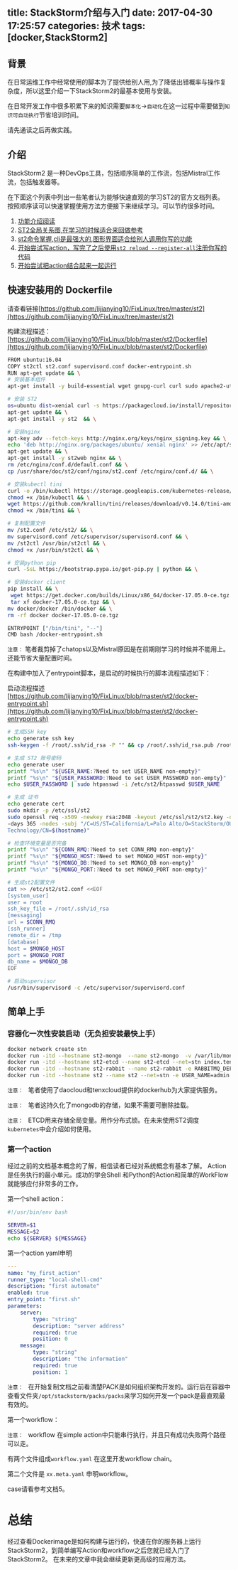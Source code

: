 title: StackStorm介绍与入门
date: 2017-04-30 17:25:57
categories: 技术
tags: [docker,StackStorm2]
---

## 背景

在日常运维工作中经常使用的脚本为了提供给别人用,为了降低出错概率与操作复杂度，所以这里介绍一下StackStorm2的最基本使用与安装。

在日常开发工作中很多积累下来的知识需要`脚本化`->`自动化`在这一过程中需要做到`知识可自动执行`节省培训时间。

请先通读之后再做实践。

## 介绍

StackStorm2 是一种DevOps工具，包括顺序简单的工作流，包括Mistral工作流，包括触发器等。

在下面这个列表中列出一些笔者认为能够快速直观的学习ST2的官方文档列表。
按照顺序读可以快速掌握使用方法方便接下来继续学习。可以节约很多时间。

1. [功能介绍阅读](https://docs.stackstorm.com/overview.html)
2. [ST2全局关系图,在学习的时候适合来回做参考](https://docs.stackstorm.com/install/overview.html)
3. [st2命令掌握,cli是最强大的,图形界面适合给别人调用你写的功能](https://docs.stackstorm.com/start.html)
4. [开始尝试写action，写完了之后使用`st2 reload --register-all`注册你写的代码](https://docs.stackstorm.com/actions.html)
5. [开始尝试把action结合起来一起运行](https://docs.stackstorm.com/actionchain.html)

## 快速安装用的 Dockerfile

请查看链接[https://github.com/lijianying10/FixLinux/tree/master/st2](https://github.com/lijianying10/FixLinux/tree/master/st2)

构建流程描述：[https://github.com/lijianying10/FixLinux/blob/master/st2/Dockerfile](https://github.com/lijianying10/FixLinux/blob/master/st2/Dockerfile)

``` sh
FROM ubuntu:16.04
COPY st2ctl st2.conf supervisord.conf docker-entrypoint.sh 
RUN apt-get update && \
# 安装基本组件
apt-get install -y build-essential wget gnupg-curl curl sudo apache2-utils vim apt-utils supervisor && \

# 安装 ST2
os=ubuntu dist=xenial curl -s https://packagecloud.io/install/repositories/StackStorm/stable/script.deb.sh | sudo bash && \
apt-get update && \
apt-get install -y st2  && \

# 安装nginx 
apt-key adv --fetch-keys http://nginx.org/keys/nginx_signing.key && \
echo 'deb http://nginx.org/packages/ubuntu/ xenial nginx' >> /etc/apt/sources.list.d/nginx.list && \
apt-get update && \
apt-get install -y st2web nginx && \
rm /etc/nginx/conf.d/default.conf && \
cp /usr/share/doc/st2/conf/nginx/st2.conf /etc/nginx/conf.d/ && \

# 安装kubectl tini
curl -o /bin/kubectl https://storage.googleapis.com/kubernetes-release/release/v1.6.1/bin/linux/amd64/kubectl && \
chmod +x /bin/kubectl && \
wget https://github.com/krallin/tini/releases/download/v0.14.0/tini-amd64 -O /bin/tini && \
chmod +x /bin/tini && \

# 复制配置文件
mv /st2.conf /etc/st2/ && \
mv supervisord.conf /etc/supervisor/supervisord.conf && \
mv /st2ctl /usr/bin/st2ctl && \
chmod +x /usr/bin/st2ctl && \

# 安装python pip
curl -SsL https://bootstrap.pypa.io/get-pip.py | python && \

# 安装docker client
pip install && \
 wget https://get.docker.com/builds/Linux/x86_64/docker-17.05.0-ce.tgz && \
 tar xf docker-17.05.0-ce.tgz && \
mv docker/docker /bin/docker && \
rm -rf docker docker-17.05.0-ce.tgz

ENTRYPOINT ["/bin/tini", "--"]
CMD bash /docker-entrypoint.sh
```

`注意：` 笔者裁剪掉了chatops以及Mistral原因是在前期刚学习的时候并不能用上。还能节省大量配置时间。

在构建中加入了entrypoint脚本，是启动的时候执行的脚本流程描述如下：

启动流程描述 [https://github.com/lijianying10/FixLinux/blob/master/st2/docker-entrypoint.sh](https://github.com/lijianying10/FixLinux/blob/master/st2/docker-entrypoint.sh)

``` sh
# 生成SSH key
echo generate ssh key
ssh-keygen -f /root/.ssh/id_rsa -P "" && cp /root/.ssh/id_rsa.pub /root/.ssh/authorized_keys

# 生成 ST2 账号密码
echo generate user
printf "%s\n" "${USER_NAME:?Need to set USER_NAME non-empty}"
printf "%s\n" "${USER_PASSWORD:?Need to set USER_PASSWORD non-empty}"
echo $USER_PASSWORD | sudo htpasswd -i /etc/st2/htpasswd $USER_NAME

# 生成 证书
echo generate cert
sudo mkdir -p /etc/ssl/st2
sudo openssl req -x509 -newkey rsa:2048 -keyout /etc/ssl/st2/st2.key -out /etc/ssl/st2/st2.crt \
-days 365 -nodes -subj "/C=US/ST=California/L=Palo Alto/O=StackStorm/OU=Information \
Technology/CN=$(hostname)"

# 检查环境变量是否完备
printf "%s\n" "${CONN_RMQ:?Need to set CONN_RMQ non-empty}"
printf "%s\n" "${MONGO_HOST:?Need to set MONGO_HOST non-empty}"
printf "%s\n" "${MONGO_DB:?Need to set MONGO_DB non-empty}"
printf "%s\n" "${MONGO_PORT:?Need to set MONGO_PORT non-empty}"

# 生成st2配置文件
cat >> /etc/st2/st2.conf <<EOF
[system_user]
user = root
ssh_key_file = /root/.ssh/id_rsa
[messaging]
url = $CONN_RMQ
[ssh_runner]
remote_dir = /tmp
[database]
host = $MONGO_HOST
port = $MONGO_PORT
db_name = $MONGO_DB
EOF

# 启动supervisor
/usr/bin/supervisord -c /etc/supervisor/supervisord.conf
```

## 简单上手

### 容器化一次性安装启动（无负担安装最快上手）

``` sh
docker network create stn
docker run -itd --hostname st2-mongo  --name st2-mongo  -v /var/lib/mongo:/data/db --net=stn daocloud.io/library/mongo:3.4.3
docker run -itd --hostname st2-etcd --name st2-etcd --net=stn index.tenxcloud.com/coreos/etcd:2.3.1 /etcd -listen-client-urls http://0.0.0.0:2379,http://0.0.0.0:4001 -advertise-client-urls http://127.0.0.1:2379,http://127.0.0.1:4001
docker run -itd --hostname st2-rabbit --name st2-rabbit -e RABBITMQ_DEFAULT_USER=root -e RABBITMQ_DEFAULT_PASS=123456 --net=stn daocloud.io/library/rabbitmq:3.6.9
docker run -itd --hostname st2 --name st2 --net=stn -e USER_NAME=admin -e USER_PASSWORD=123456 -e CONN_RMQ=amqp://root:123456@st2-rabbit.stn:5672/ -e MONGO_HOST=st2-mongo.stn -e MONGO_DB=st2 -e MONGO_PORT=27017 -e ETCD_ENDPOINT=http://st2-etcd.stn:2379 -p 80:80 -p 443:443 index.tenxcloud.com/philo/stackstorm:2.2.1
```

`注意： ` 笔者使用了daocloud和tenxcloud提供的dockerhub为大家提供服务。

`注意： ` 笔者这持久化了mongodb的存储，如果不需要可删除挂载。

`注意： ` ETCD用来存储全局变量。用作分布式锁。在未来使用ST2调度`kubernetes`中会介绍如何使用。

### 第一个action

经过之前的文档基本概念的了解，相信读者已经对系统概念有基本了解。
Action是任务执行的最小单元。成功的学会Shell 和Python的Action和简单的WorkFlow就能够应付非常多的工作。

第一个shell action：

``` sh
#!/usr/bin/env bash

SERVER=$1
MESSAGE=$2
echo ${SERVER} ${MESSAGE}
```

第一个action yaml申明

``` yaml
---
name: "my_first_action"
runner_type: "local-shell-cmd"
description: "first automate"
enabled: true
entry_point: "first.sh"
parameters:
    server:
        type: "string"
        description: "server address"
        required: true
        position: 0
    message:
        type: "string"
        description: "the information"
        required: true
        position: 1
```

`注意： ` 在开始复制文档之前看清楚PACK是如何组织架构开发的。运行后在容器中查看文件夹`/opt/stackstorm/packs/packs`来学习如何开发一个pack是最直观最有效的。


第一个workflow：

`注意： ` workflow 在simple action中只能串行执行，并且只有成功失败两个路径可以走。

有两个文件组成`workflow.yaml` 在这里开发workflow chain。

第二个文件是 `xx.meta.yaml` 申明workflow。

case请看参考文档5。

# 总结

经过查看Dockerimage是如何构建与运行的，快速在你的服务器上运行StackStorm2，到简单编写Action和workflow之后您就已经入门了StackStorm2。
在未来的文章中我会继续更新更高级的应用方法。

